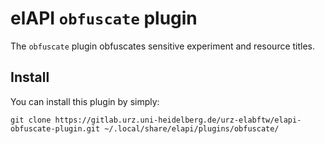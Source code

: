 # elAPI `obfuscate` plugin

The `obfuscate` plugin obfuscates sensitive experiment and resource titles.

## Install

You can install this plugin by simply:

```shell
git clone https://gitlab.urz.uni-heidelberg.de/urz-elabftw/elapi-obfuscate-plugin.git ~/.local/share/elapi/plugins/obfuscate/
```
